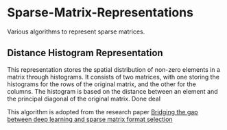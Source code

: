 # Sparse-Matrix-Representations
Various algorithms to represent sparse matrices.

## Distance Histogram Representation
This representation stores the spatial distribution of non-zero elements in a matrix through histograms. It consists of two matrices, with one storing the histograms for the rows of the original matrix, and the other for the columns. The histogram is based on the distance between an element and the principal diagonal of the original matrix. Done deal

This algorithm is adopted from the research paper [Bridging the gap between deep learning and sparse matrix format selection](https://people.engr.ncsu.edu/xshen5/Publications/ppopp18.pdf)